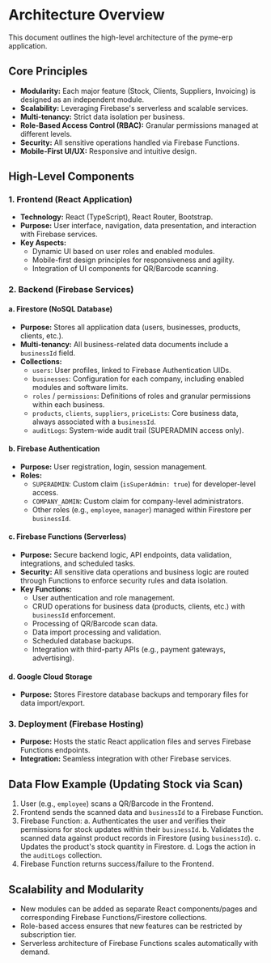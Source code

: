 # Architecture Overview

This document outlines the high-level architecture of the pyme-erp application.

## Core Principles
- **Modularity:** Each major feature (Stock, Clients, Suppliers, Invoicing) is designed as an independent module.
- **Scalability:** Leveraging Firebase's serverless and scalable services.
- **Multi-tenancy:** Strict data isolation per business.
- **Role-Based Access Control (RBAC):** Granular permissions managed at different levels.
- **Security:** All sensitive operations handled via Firebase Functions.
- **Mobile-First UI/UX:** Responsive and intuitive design.

## High-Level Components

### 1. Frontend (React Application)
- **Technology:** React (TypeScript), React Router, Bootstrap.
- **Purpose:** User interface, navigation, data presentation, and interaction with Firebase services.
- **Key Aspects:**
    - Dynamic UI based on user roles and enabled modules.
    - Mobile-first design principles for responsiveness and agility.
    - Integration of UI components for QR/Barcode scanning.

### 2. Backend (Firebase Services)

#### a. Firestore (NoSQL Database)
- **Purpose:** Stores all application data (users, businesses, products, clients, etc.).
- **Multi-tenancy:** All business-related data documents include a `businessId` field.
- **Collections:**
    - `users`: User profiles, linked to Firebase Authentication UIDs.
    - `businesses`: Configuration for each company, including enabled modules and software limits.
    - `roles` / `permissions`: Definitions of roles and granular permissions within each business.
    - `products`, `clients`, `suppliers`, `priceLists`: Core business data, always associated with a `businessId`.
    - `auditLogs`: System-wide audit trail (SUPERADMIN access only).

#### b. Firebase Authentication
- **Purpose:** User registration, login, session management.
- **Roles:**
    - `SUPERADMIN`: Custom claim (`isSuperAdmin: true`) for developer-level access.
    - `COMPANY_ADMIN`: Custom claim for company-level administrators.
    - Other roles (e.g., `employee`, `manager`) managed within Firestore per `businessId`.

#### c. Firebase Functions (Serverless)
- **Purpose:** Secure backend logic, API endpoints, data validation, integrations, and scheduled tasks.
- **Security:** All sensitive data operations and business logic are routed through Functions to enforce security rules and data isolation.
- **Key Functions:**
    - User authentication and role management.
    - CRUD operations for business data (products, clients, etc.) with `businessId` enforcement.
    - Processing of QR/Barcode scan data.
    - Data import processing and validation.
    - Scheduled database backups.
    - Integration with third-party APIs (e.g., payment gateways, advertising).

#### d. Google Cloud Storage
- **Purpose:** Stores Firestore database backups and temporary files for data import/export.

### 3. Deployment (Firebase Hosting)
- **Purpose:** Hosts the static React application files and serves Firebase Functions endpoints.
- **Integration:** Seamless integration with other Firebase services.

## Data Flow Example (Updating Stock via Scan)
1.  User (e.g., `employee`) scans a QR/Barcode in the Frontend.
2.  Frontend sends the scanned data and `businessId` to a Firebase Function.
3.  Firebase Function:
    a.  Authenticates the user and verifies their permissions for stock updates within their `businessId`.
    b.  Validates the scanned data against product records in Firestore (using `businessId`).
    c.  Updates the product's stock quantity in Firestore.
    d.  Logs the action in the `auditLogs` collection.
4.  Firebase Function returns success/failure to the Frontend.

## Scalability and Modularity
- New modules can be added as separate React components/pages and corresponding Firebase Functions/Firestore collections.
- Role-based access ensures that new features can be restricted by subscription tier.
- Serverless architecture of Firebase Functions scales automatically with demand.
